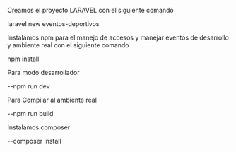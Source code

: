 

Creamos el proyecto LARAVEL con el siguiente comando 

laravel new eventos-deportivos


Instalamos npm para el manejo de accesos y manejar eventos de desarrollo y ambiente real con el siguiente comando 

npm install 

Para modo desarrollador 

--npm run dev

Para Compilar al ambiente real

--npm run build

Instalamos composer 

--composer install



